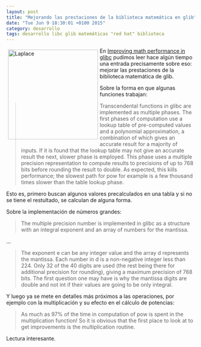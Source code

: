 ```yaml
---
layout: post
title: "Mejorando las prestaciones de la biblioteca matemática en glib"
date: "Tue Jun 9 18:30:01 +0100 2015"
category: desarrollo
tags: desarrollo libc glib matemáticas "red hat" biblioteca
---
```






<a href="https://www.flickr.com/photos/fernand0/15324955972/" title="Un matemático"><img src="https://farm3.staticflickr.com/2942/15324955972_9750ce869e_m.jpg" width="240"  alt="Laplace" style="float:left; margin:5px"></a>

En [Improving math performance in glibc](http://developerblog.redhat.com/2015/01/02/improving-math-performance-in-glibc/) pudimos leer hace algún tiempo una entrada precisamente sobre eso: mejorar las prestaciones de la biblioteca matemática de glib. 

Sobre la forma en que algunas funciones trabajan:

> Transcendental functions in glibc are implemented as multiple phases. The first phases of computation use a lookup table of pre-computed values and a polynomial approximation, a combination of which gives an accurate result for a majority of inputs. If it is found that the lookup table may not give an accurate result the next, slower phase is employed. This phase uses a multiple precision representation to compute results to precisions of up to 768 bits before rounding the result to double. As expected, this kills performance; the slowest path for pow for example is a few thousand times slower than the table lookup phase.

Esto es, primero buscan algunos valores precalculados en una tabla y si no se tiene el restultado, se calculan de alguna forma.

Sobre la implementación de números grandes:

> The multiple precision number is implemented in glibc as a structure with an integral exponent and an array of numbers for the mantissa. 

...

> The exponent e can be any integer value and the array d represents the mantissa. Each number in d is a non-negative integer less than 224. Only 32 of the 40 digits are used (the rest being there for additional precision for rounding), giving a maximum precision of 768 bits. The first question one may have is why the mantissa digits are double and not int if their values are going to be only integral.

Y luego ya se mete en detalles más próximos a las operaciones, por ejemplo con la multiplicación y su efecto en el cálculo de potencias:


> As much as 97% of the time in computation of pow is spent in the multiplication function! So it is obvious that the first place to look at to get improvements is the multiplication routine.

Lectura interesante.
